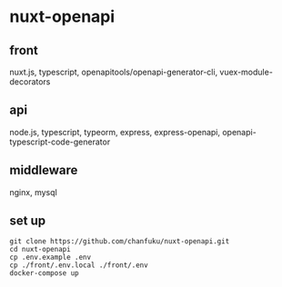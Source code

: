 # nuxt-openapi

## front
nuxt.js, typescript, openapitools/openapi-generator-cli, vuex-module-decorators

## api
node.js, typescript, typeorm, express, express-openapi, openapi-typescript-code-generator

## middleware
nginx, mysql

## set up
```
git clone https://github.com/chanfuku/nuxt-openapi.git
cd nuxt-openapi
cp .env.example .env
cp ./front/.env.local ./front/.env
docker-compose up
```
